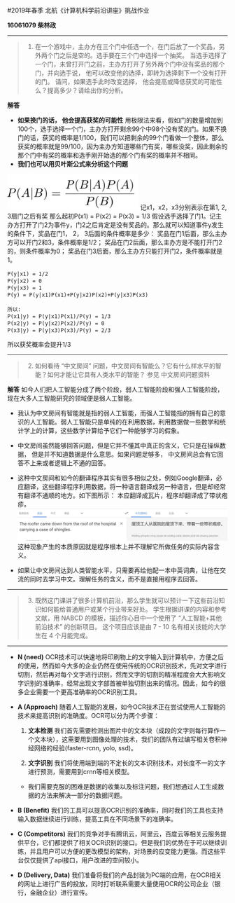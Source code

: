 #2019年春季 北航《计算机科学前沿讲座》挑战作业


**16061079 柴林政**

---

>1. 在一个游戏中，主办方在三个门中任选一个，在门后放了一个奖品，另外两个门之后是空的。选手要在三个门中选择一个抽奖。 当选手选择了一个门，未曾打开门之前，主办方打开了另外两个门中没有奖品的那个门，并向选手说， 他可以改变他的选择，即转为选择剩下一个没有打开的门。 请问，如果选手此时改变选择， 他会提高或降低获奖的可能性么？提高多少？请给出你的分析。 

**解答**
* **如果换门的话， 他会提高获奖的可能性**
用极限法来看，假如门的数量增加到100个，选手选择一个门，主办方打开剩余99个中98个没有奖的门。如果不换门的话，获奖的概率是1/100，我们可以把剩余的99个门看做一个整体，那么获奖的概率就是99/100，因为主办方知道哪些门有奖，哪些没奖，因此剩余的那个门中有奖的概率和选手刚开始选的那个门有奖的概率并不相同。
* **我们也可以用贝叶斯公式来分析这个问题**
<img src="img/bayes.jpg" width=300>
记x1，x2，x3分别表示在第1, 2, 3扇门之后有奖
那么起初P(x1) = P(x2) = P(x3) = 1/3
假设选手选择了门1。记主办方打开了门2为事件y，门2之后肯定是没有奖品的。那么就可以知道事件y发生的条件下，奖品在门1， 2， 3后面的条件概率是多少：
奖品在门1后面，那么主办方可以开门2和3，条件概率是1/2；
奖品在门2后面，那么主办方是不能打开门2的，则条件概率为0；
奖品在门3后面，那么主办方只能打开门2，条件概率就是1。


    P(y|x1) = 1/2
    P(y|x2) = 0
    P(y|x3) = 1
    P(y) = P(y|x1)P(x1)+P(y|x2)P(x2)+P(y|x3)P(x3)

    所以:
    P(x1|y) = P(y|x1)P(x1)/P(y) = 1/3
    P(x2|y) = P(y|x2)P(x2)/P(y) = 0
    P(x3|y) = P(y|x3)P(x3)/P(y) = 2/3


所以获奖概率会提升1/3

---

>2. 如何看待 “中文房间” 问题，中文房间有智能么？它有什么样水平的智能？如何才能让它具有人类水平的智能？ 参见 中文房间问题资料

**解答**
如今人们把人工智能分成了两个阶段，弱人工智能阶段和强人工智能阶段，现在大多人工智能研究的领域便是弱人工智能。
* 我认为中文房间有智能就是指的弱人工智能，而强人工智能指的拥有自己的意识的人工智能。弱人工智能只是单纯的在利用数据，利用数据做一些数学和统计学上的计算，这些数学计算给予它们一种能够学习的假象。

* 中文房间虽然能够回答问题，但是它并不懂其中真正的含义，它只是在操纵数据， 但是并不知道数据是什么意思。如果问题足够多， 中文房间总会有它回答不上来或者逻辑上不通的回答。
* 这种中文房间和如今的翻译程序其实有很多相似之处，例如Google翻译，必应翻译，这些翻译程序利用数据，将一种语言翻译成另一种语言，但是却经常有翻译不通顺的地方。如下图所示：
本应翻译成瓦片，程序却翻译成了带状疱疹。
![](img/tran.jpg)
这种现象产生的本质原因就是程序根本上并不理解它所做任务的实际内容含义。
* 如果让中文房间达到人类智能水平，只需要再给他配一本中英词典，让他在交流的同时去学习中文。理解任务的含义，而不是直接用程序去回答。


---

>3. 既然这门课讲了很多计算机前沿，那么学生就可以预计一下这些前沿知识如何能给普通用户或某个行业带来好处。 学生根据讲课的内容和参考文献，用 NABCD 的模板，描述你心目中一个使用了 “人工智能+其他前沿技术” 的创新项目。 这个项目应该是由 7 - 10 名有相关技能的大学生在 4 个月能完成。 

---

* **N (need)**
OCR技术可以快速地将印刷物上的文字输入到计算机中，方便之后的使用，然而如今大多的企业仍然在使用传统的OCR识别技术，先对文字进行切割，然后再对每个文字进行识别，然而文字的切割的精准程度会大大影响文字识别的准确率，经常出现文字部首被单独切割出来的情况。因此，如今的很多企业需要一个更高准确率的OCR识别工具。

* **A (Approach)**
随着人工智能的发展，如今OCR技术正在尝试使用人工智能的技术来提高识别的准确度。OCR可以分为两个步骤：
   1. **文本检测**
   我们首先需要检测出图片中的文本块（成段的文字则每行算作一个文本块），这需要用到图像处理的技术，我们的团队有过编写相关卷积神经网络的经验(faster-rcnn, yolo, ssd)。

   2. **文字识别**
    我们将使用端到端的不定长的文本识别技术，对长度不一的文字进行预测，需要用到crnn等相关模型。
   *  我们需要克服的困难是数据的收集以及标注问题，我们想通过人工生成数据的方法来解决一部分的数据问题。

* **B (Benefit)**
我们的工具可以提高OCR识别的准确率，同时我们的工具也支持输入数据继续进行训练，提高工具在不同场景下的准确率。

* **C (Competitors)**
我们的竞争对手有腾讯云，阿里云，百度云等相关云服务提供平台，它们都提供了相关OCR识别的接口。但是我们的优势在于可以继续训练，并且用户可以方便的更改模型的架构，对场景的应变能力更强。而这些平台仅仅提供了api接口，用户改进的空间较小。

* **D (Delivery, Data)**
我们准备将我们的产品封装为PC端的应用，在OCR相关的网址上进行广告的投放，同时打听联系需要大量使用OCR的公司企业（银行，金融企业）进行宣传。

